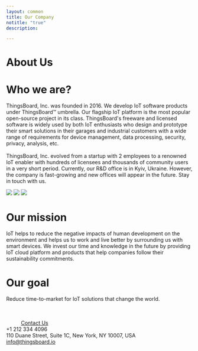 ```yaml
---
layout: common
title: Our Company
notitle: "true"
description: 

---
```


<h1 class="aboutus-title">About Us</h1>

<h1 class="who-we-are">Who we are?</h1>
<p class="company-info">ThingsBoard, Inc. was founded in 2016. We develop IoT software products under ThingsBoard™ umbrella.
   Our flagship IoT platform is the most popular open-source project in its class. ThingsBoard's freeware and licensed software is widely used by both IoT
   enthusiasts who design and prototype their smart solutions in their garages and industrial customers with a wide range of requirements for device management,
   data processing, security, privacy, analysis, etc.<br><br>
   ThingsBoard, Inc. evolved from a startup with 2 employees to a renowned IoT enabler with hundreds of licensees and thousands of community users in a very short period.
   Currently, our R&D office is in Kyiv, Ukraine. However, the company is fast-growing and new offices will appear in the future. Stay in touch with us.
</p>
<div class="our-mission">
    <div class="our-mission-logos">
        <div class="spacer"></div>
        <div class="about-mission-background"></div>
        <img class="about-mission-index" src="/images/about-mission-index.svg">
        <img class="about-mission-left" src="/images/about-mission-left.svg">
        <img class="about-mission-right" src="/images/about-mission-right.svg">
    </div>
    <div class="our-mission-info">
        <h1 class="our-mission">Our mission</h1>
        <p class="company-info">
          IoT helps to reduce the negative impacts of human development on the environment and helps us to work and live better by surrounding us with smart devices.
          We invest our time and knowledge in the future by providing IoT cloud platform and products that help companies follow their sustainability commitments.
        </p>
    </div>
</div>
<div class="our-goal">
    <h1>Our goal</h1>
    <p>Reduce time-to-market for IoT solutions that change the world.</p>
</div>
<div class="center" style="margin-top: 48px;">
    <a class="button" style="padding: 10px 40px;" href="/docs/contact-us/">Contact Us</a>
</div>
<div class="company-contacts">
    <div class="company-contact">
        <div class="phone">+1 212 334 4096</div>
    </div>
    <div class="company-contact">
        <div class="address">110 Duane Street, Suite 1C, New York, NY 10007, USA</div>
    </div>
    <div class="company-contact">
        <div class="mail"><a href="mailto:info@thingsboard.io">info@thingsboard.io</a></div>
    </div>
</div>

